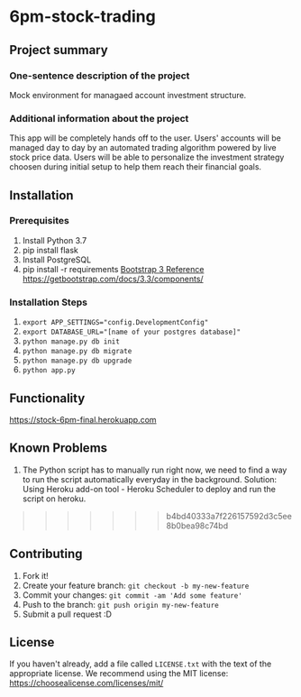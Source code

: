 # 6pm-stock-trading

## Project summary

### One-sentence description of the project

Mock environment for managaed account investment structure.

### Additional information about the project

This app will be completely hands off to the user. Users' accounts will be managed day to day by an automated trading algorithm powered by live stock price data. Users will be able to personalize the investment strategy choosen during initial setup to help them reach their financial goals. 


## Installation

### Prerequisites

1. Install Python 3.7
2. pip install flask
3. Install PostgreSQL
4. pip install -r requirements
[Bootstrap 3 Reference](https://getbootstrap.com/docs/3.3/components/ "Bootstrap 3 Reference")
https://getbootstrap.com/docs/3.3/components/



### Installation Steps
1. `export APP_SETTINGS="config.DevelopmentConfig"`
2. `export DATABASE_URL="[name of your postgres database]"`
3. `python manage.py db init`
4. `python manage.py db migrate`
5. `python manage.py db upgrade`
6. `python app.py`


## Functionality

https://stock-6pm-final.herokuapp.com 


## Known Problems

1. The Python script has to manually run right now, we need to find a way to run the script automatically everyday in the background.
   Solution: Using Heroku add-on tool - Heroku Scheduler to deploy and run the script on heroku.
>>>>>>> b4bd40333a7f226157592d3c5ee8b0bea98c74bd

## Contributing


1. Fork it!
2. Create your feature branch: `git checkout -b my-new-feature`
3. Commit your changes: `git commit -am 'Add some feature'`
4. Push to the branch: `git push origin my-new-feature`
5. Submit a pull request :D

## License

If you haven't already, add a file called `LICENSE.txt` with the text of the appropriate license.
We recommend using the MIT license: <https://choosealicense.com/licenses/mit/>
